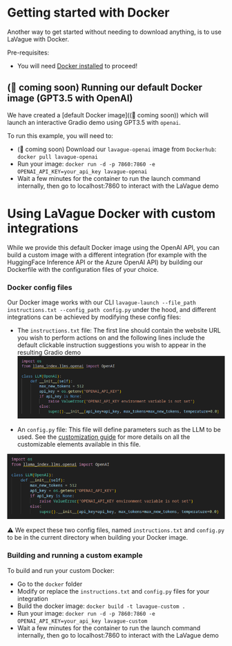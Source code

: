 # Getting started with Docker

Another way to get started without needing to download anything, is to use LaVague with Docker.

Pre-requisites:

- You will need [Docker installed](https://docs.docker.com/get-docker/) to proceed!

## (🚧 coming soon) Running our default Docker image (GPT3.5 with OpenAI)

We have created a [default Docker image]((🚧 coming soon)) which will launch an interactive Gradio demo using GPT3.5 with `openai`.

To run this example, you will need to:

- (🚧 coming soon) Download our `lavague-openai` image from `Dockerhub`: `docker pull lavague-openai`
- Run your image: `docker run -d -p 7860:7860 -e OPENAI_API_KEY=your_api_key lavague-openai`
- Wait a few minutes for the container to run the launch command internally, then go to localhost:7860 to interact with the LaVague demo

# Using LaVague Docker with custom integrations

While we provide this default Docker image using the OpenAI API, you can build a custom image with a different integration (for example with the HuggingFace Inference API or the Azure OpenAI API) by building our Dockerfile with the configuration files of your choice.

### Docker config files

Our Docker image works with our CLI `lavague-launch --file_path instructions.txt --config_path config.py` under the hood, and different integrations can be achieved by modifying these config files:

- The `instructions.txt` file: The first line should contain the website URL you wish to perform actions on and the following lines include the default clickable instruction suggestions you wish to appear in the resulting Gradio demo
![instructions-default](../../assets/openai-default.png)

- An `config.py` file: This file will define parameters such as the LLM to be used. See the [customization guide](./customization.md) for more details on all the customizable elements available in this file.

![default-config](../../assets/openai-default.png)

⚠️ We expect these two config files, named `instructions.txt` and `config.py` to be in the current directory when building your Docker image.

### Building and running a custom example

To build and run your custom Docker:

- Go to the `docker` folder
- Modify or replace the `instructions.txt` and `config.py` files for your integration
- Build the docker image: `docker build -t lavague-custom .`
- Run your image: `docker run -d -p 7860:7860 -e OPENAI_API_KEY=your_api_key lavague-custom`
- Wait a few minutes for the container to run the launch command internally, then go to localhost:7860 to interact with the LaVague demo
